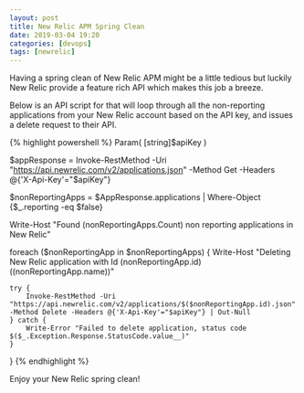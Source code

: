 ```yaml
---
layout: post
title: New Relic APM Spring Clean
date: 2019-03-04 19:20
categories: [devops]
tags: [newrelic]
---
```

Having a spring clean of New Relic APM might be a little tedious but luckily New Relic provide a feature rich API which makes this job a breeze.

Below is an API script for that will loop through all the non-reporting applications from your New Relic account based on the API key, and issues a delete request to their API.

{% highlight powershell %}
Param(
  [string]$apiKey
)

$appResponse = Invoke-RestMethod -Uri "https://api.newrelic.com/v2/applications.json" -Method Get -Headers @{'X-Api-Key'="$apiKey"}

$nonReportingApps = $AppResponse.applications | Where-Object {$_.reporting -eq $false}

Write-Host "Found $($nonReportingApps.Count) non reporting applications in New Relic"

foreach ($nonReportingApp in $nonReportingApps)
{
    Write-Host "Deleting New Relic application with Id $($nonReportingApp.id) ($($nonReportingApp.name))"

    try {
        Invoke-RestMethod -Uri "https://api.newrelic.com/v2/applications/$($nonReportingApp.id).json" -Method Delete -Headers @{'X-Api-Key'="$apiKey"} | Out-Null
    } catch {
        Write-Error "Failed to delete application, status code $($_.Exception.Response.StatusCode.value__)"
    }
}
{% endhighlight %}

Enjoy your New Relic spring clean!